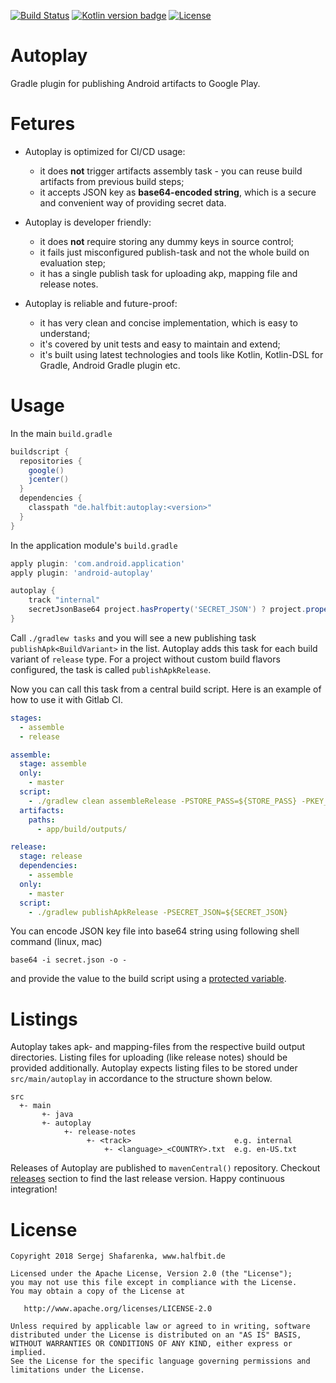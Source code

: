 [![Build Status](https://travis-ci.org/beworker/autoplay.svg?branch=master)](https://travis-ci.org/beworker/autoplay)
[![Kotlin version badge](https://img.shields.io/badge/kotlin-1.2.51-blue.svg)](http://kotlinlang.org/)
[![License](https://img.shields.io/badge/License-Apache%202.0-blue.svg)](http://www.apache.org/licenses/LICENSE-2.0)

# Autoplay
Gradle plugin for publishing Android artifacts to Google Play.

# Fetures

- Autoplay is optimized for CI/CD usage:
  - it does **not** trigger artifacts assembly task - you can reuse build artifacts from previous build steps;
  - it accepts JSON key as **base64-encoded string**, which is a secure and convenient way of providing secret data.
  
- Autoplay is developer friendly:
  - it does **not** require storing any dummy keys in source control;
  - it fails just misconfigured publish-task and not the whole build on evaluation step;
  - it has a single publish task for uploading akp, mapping file and release notes.
  
- Autoplay is reliable and future-proof:
  - it has very clean and concise implementation, which is easy to understand;
  - it's covered by unit tests and easy to maintain and extend;
  - it's built using latest technologies and tools like Kotlin, Kotlin-DSL for Gradle, Android Gradle plugin etc.
 
# Usage

In the main `build.gradle`

```gradle
buildscript {
  repositories {
    google()
    jcenter()  
  }
  dependencies {
    classpath "de.halfbit:autoplay:<version>"
  }
}
```

In the application module's `build.gradle`

```gradle
apply plugin: 'com.android.application'
apply plugin: 'android-autoplay'

autoplay {
    track "internal"
    secretJsonBase64 project.hasProperty('SECRET_JSON') ? project.property('SECRET_JSON') : ''
}
```

Call `./gradlew tasks` and you will see a new publishing task `publishApk<BuildVariant>` in the list. Autoplay adds this task for each build variant of `release` type. For a project without custom build flavors configured, the task is called `publishApkRelease`.

Now you can call this task from a central build script. Here is an example of how to use it with Gitlab CI.

```yml
stages:
  - assemble
  - release

assemble:
  stage: assemble
  only:
    - master
  script:
    - ./gradlew clean assembleRelease -PSTORE_PASS=${STORE_PASS} -PKEY_PASS=${KEY_PASS}
  artifacts:
    paths:
      - app/build/outputs/

release:
  stage: release
  dependencies:
    - assemble
  only:
    - master
  script:
    - ./gradlew publishApkRelease -PSECRET_JSON=${SECRET_JSON}
```

You can encode JSON key file into base64 string using following shell command (linux, mac)

```shell
base64 -i secret.json -o -
```

and provide the value to the build script using a [protected variable](https://docs.gitlab.com/ee/ci/variables/#variables).

# Listings

Autoplay takes apk- and mapping-files from the respective build output directories. Listing files for uploading (like release notes) should be provided additionally. Autoplay expects listing files to be stored under `src/main/autoplay` in accordance to the structure shown below.

```
src
  +- main
       +- java
       +- autoplay
            +- release-notes
                 +- <track>                       e.g. internal
                     +- <language>_<COUNTRY>.txt  e.g. en-US.txt
```

Releases of Autoplay are published to `mavenCentral()` repository. Checkout [releases](https://github.com/beworker/autoplay/releases) section to find the last release version. Happy continuous integration!

# License
```
Copyright 2018 Sergej Shafarenka, www.halfbit.de

Licensed under the Apache License, Version 2.0 (the "License");
you may not use this file except in compliance with the License.
You may obtain a copy of the License at

   http://www.apache.org/licenses/LICENSE-2.0

Unless required by applicable law or agreed to in writing, software
distributed under the License is distributed on an "AS IS" BASIS,
WITHOUT WARRANTIES OR CONDITIONS OF ANY KIND, either express or implied.
See the License for the specific language governing permissions and
limitations under the License.
```
